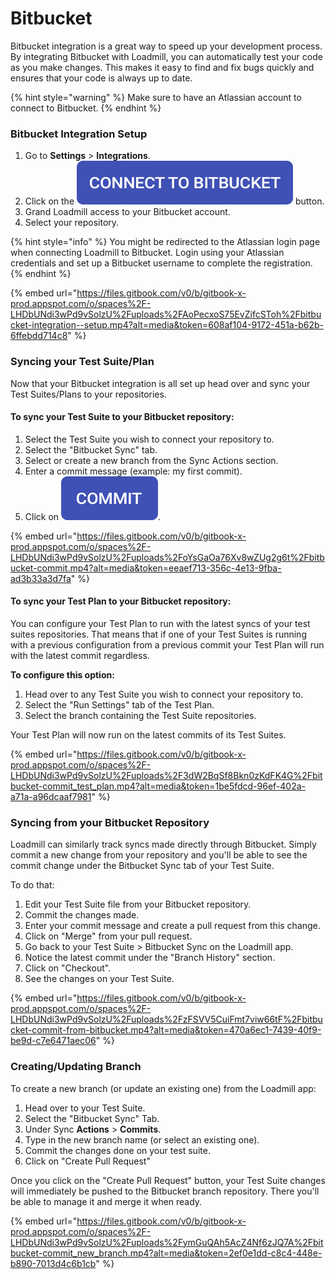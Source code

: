 # Bitbucket

Bitbucket integration is a great way to speed up your development process. By integrating Bitbucket with Loadmill, you can automatically test your code as you make changes. This makes it easy to find and fix bugs quickly and ensures that your code is always up to date.

{% hint style="warning" %}
Make sure to have an Atlassian account to connect to Bitbucket.
{% endhint %}

### Bitbucket Integration Setup

1. Go to **Settings** > **Integrations**.
2. Click on the <img src="../.gitbook/assets/connect-bitbucket.png" alt="connect to bitbucket" data-size="line"> button.
3. Grand Loadmill access to your Bitbucket account.
4. Select your repository.

{% hint style="info" %}
You might be redirected to the Atlassian login page when connecting Loadmill to Bitbucket. Login using your Atlassian credentials and set up a Bitbucket username to complete the registration.
{% endhint %}

{% embed url="https://files.gitbook.com/v0/b/gitbook-x-prod.appspot.com/o/spaces%2F-LHDbUNdi3wPd9vSolzU%2Fuploads%2FAoPecxoS75EvZifcSToh%2Fbitbucket-integration--setup.mp4?alt=media&token=608af104-9172-451a-b62b-6ffebdd714c8" %}

### Syncing your Test Suite/Plan

Now that your Bitbucket integration is all set up head over and sync your Test Suites/Plans to your repositories.

#### To sync your Test Suite to your Bitbucket repository:

1. Select the Test Suite you wish to connect your repository to.
2. Select the "Bitbucket Sync" tab.
3. Select or create a new branch from the Sync Actions section.
4. Enter a commit message (example: my first commit).
5. Click on <img src="../.gitbook/assets/bitbucket-commit.png" alt="commit" data-size="line">.

{% embed url="https://files.gitbook.com/v0/b/gitbook-x-prod.appspot.com/o/spaces%2F-LHDbUNdi3wPd9vSolzU%2Fuploads%2FoYsGaOa76Xv8wZUg2g6t%2Fbitbucket-commit.mp4?alt=media&token=eeaef713-356c-4e13-9fba-ad3b33a3d7fa" %}

#### To sync your Test Plan to your Bitbucket repository:

You can configure your Test Plan to run with the latest syncs of your test suites repositories. That means that if one of your Test Suites is running with a previous configuration from a previous commit your Test Plan will run with the latest commit regardless.

**To configure this option:**

1. Head over to any Test Suite you wish to connect your repository to.
2. Select the "Run Settings" tab of the Test Plan.
3. Select the branch containing the Test Suite repositories.

Your Test Plan will now run on the latest commits of its Test Suites.

{% embed url="https://files.gitbook.com/v0/b/gitbook-x-prod.appspot.com/o/spaces%2F-LHDbUNdi3wPd9vSolzU%2Fuploads%2F3dW2BqSf8Bkn0zKdFK4G%2Fbitbucket-commit_test_plan.mp4?alt=media&token=1be5fdcd-96ef-402a-a71a-a96dcaaf7981" %}

### Syncing from your Bitbucket Repository

Loadmill can similarly track syncs made directly through Bitbucket. Simply commit a new change from your repository and you'll be able to see the commit change under the Bitbucket Sync tab of your Test Suite.

To do that:

1. Edit your Test Suite file from your Bitbucket repository.
2. Commit the changes made.
3. Enter your commit message and create a pull request from this change.
4. Click on "Merge" from your pull request.
5. Go back to your Test Suite > Bitbucket Sync on the Loadmill app.
6. Notice the latest commit under the "Branch History" section.
7. Click on "Checkout".
8. See the changes on your Test Suite.

{% embed url="https://files.gitbook.com/v0/b/gitbook-x-prod.appspot.com/o/spaces%2F-LHDbUNdi3wPd9vSolzU%2Fuploads%2FzFSVV5CuiFmt7viw66tF%2Fbitbucket-commit-from-bitbucket.mp4?alt=media&token=470a6ec1-7439-40f9-be9d-c7e6471aec06" %}

### Creating/Updating Branch

To create a new branch (or update an existing one) from the Loadmill app:

1. Head over to your Test Suite.
2. Select the "Bitbucket Sync" Tab.
3. Under Sync **Actions** > **Commits**.
4. Type in the new branch name (or select an existing one).
5. Commit the changes done on your test suite.
6. Click on "Create Pull Request"

Once you click on the "Create Pull Request" button, your Test Suite changes will immediately be pushed to the Bitbucket branch repository. There you'll be able to manage it and merge it when ready.

{% embed url="https://files.gitbook.com/v0/b/gitbook-x-prod.appspot.com/o/spaces%2F-LHDbUNdi3wPd9vSolzU%2Fuploads%2FymGuQAh5AcZ4Nf6zJQ7A%2Fbitbucket-commit_new_branch.mp4?alt=media&token=2ef0e1dd-c8c4-448e-b890-7013d4c6b1cb" %}
